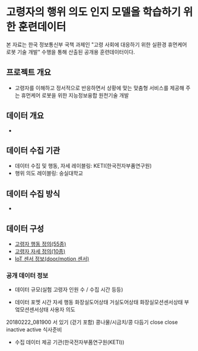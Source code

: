 # 고령자의 행위 의도 인지 모델을 학습하기 위한 훈련데이터
본 자료는 한국 정보통신부 국책 과제인 "고령 사회에 대응하기 위한 실환경 휴먼케어 로봇 기술 개발" 수행을 통해 산출된 공개용 훈련데이터이다.

## 프로젝트 개요
 - 고령자를 이해하고 정서적으로 반응하면서 상황에 맞는 맞춤형 서비스를 제공해 주는 휴먼케어 로봇을 위한 지능정보융합 원천기술 개발 

## 데이터 개요
 - 
 
## 데이터 수집 기관
 * 데이터 수집 및 행동, 자세 레이블링: KETI(한국전자부품연구원)
 * 행위 의도 레이블링: 숭실대학교

## 데이터 수집 방식
 - 

## 데이터 구성
 * [고령자 행동 정의(55종)](https://github.com/ssu0221/AIR_TrainingDataSet/blob/master/Actions.md)
 * [고령자 자세 정의(10종)](https://github.com/ssu0221/AIR_TrainingDataSet/blob/master/Pose.md)
 * [IoT 센서 정보(door/motion 센서)](https://github.com/ssu0221/AIR_TrainingDataSet/blob/master/IoT.md)







### 공개 데이터 정보
 
 - 데이터 규모(실험 고령자 인원 수 / 수집 시간 등등)
 
 
 
 - 데이터 포멧
 시간                자세                  행동	       화장실도어상태	거실도어상태	화장실모션센서상태	부엌모션센서상태    사용자 의도
 
 20180222_081900  서 있기 (걷기 포함)	콩나물/시금치/콩 다듬기	close     	close 	   inactive     	active       식사준비
 
 
 
 - 수집 데이터 제공 기관(한국전자부품연구원(KETI))
 
 
 


